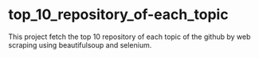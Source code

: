 # top_10_repository_of-each_topic
This project fetch the top 10 repository of each topic of the github by web scraping using beautifulsoup and selenium.
